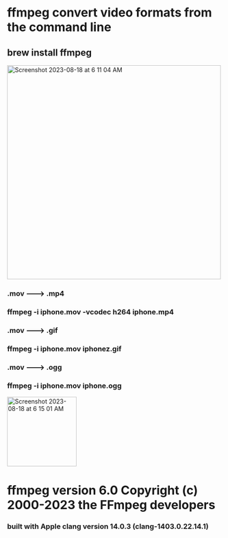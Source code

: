 # ffmpeg convert video formats from the command line

## brew install ffmpeg

<img width="499" alt="Screenshot 2023-08-18 at 6 11 04 AM" src="https://github.com/sudo-self/ffmpeg/assets/119916323/631ad4c4-c978-4c24-b509-d8bb93bb4249">

### .mov ---> .mp4

### ffmpeg -i iphone.mov -vcodec h264 iphone.mp4

### .mov ---> .gif

### ffmpeg -i iphone.mov iphonez.gif

### .mov ---> .ogg

### ffmpeg -i iphone.mov iphone.ogg

<img width="162" alt="Screenshot 2023-08-18 at 6 15 01 AM" src="https://github.com/sudo-self/ffmpeg/assets/119916323/9892f8ea-64a8-4de7-9d3e-377d05f197d7">

# ffmpeg version 6.0 Copyright (c) 2000-2023 the FFmpeg developers
### built with Apple clang version 14.0.3 (clang-1403.0.22.14.1)
 

